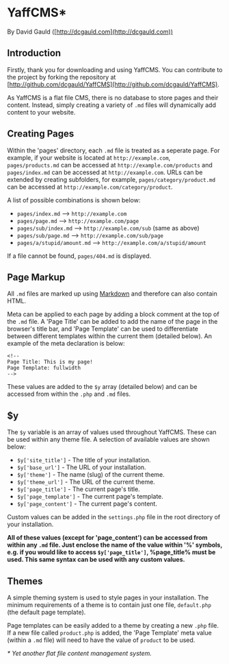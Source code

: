 <!--
Page Title: Welcome
Page Template: default
-->

YaffCMS*
========

<span class="sub">By David Gauld ([http://dcgauld.com](http://dcgauld.com))</span>

Introduction
------------

Firstly, thank you for downloading and using YaffCMS. You can contribute to the project by forking the repository at [http://github.com/dcgauld/YaffCMS](http://github.com/dcgauld/YaffCMS).

As YaffCMS is a flat file CMS, there is no database to store pages and their content. Instead, simply creating a variety of `.md` files will dynamically add content to your website.

Creating Pages
--------------

Within the 'pages' directory, each `.md` file is treated as a seperate page. For example, if your website is located at `http://example.com`, `pages/products.md` can be accessed at `http://example.com/products` and `pages/index.md` can be accessed at `http://example.com`. URLs can be extended by creating subfolders, for example, `pages/category/product.md` can be accessed at `http://example.com/category/product`.

A list of possible combinations is shown below:

* `pages/index.md` --> `http://example.com`
* `pages/page.md` --> `http://example.com/page`
* `pages/sub/index.md` --> `http://example.com/sub` (same as above)
* `pages/sub/page.md` --> `http://example.com/sub/page`
* `pages/a/stupid/amount.md` --> `http://example.com/a/stupid/amount`

If a file cannot be found, `pages/404.md` is displayed.

Page Markup
-----------

All `.md` files are marked up using [Markdown](http://daringfireball.net/projects/markdown/syntax) and therefore can also contain HTML.

Meta can be applied to each page by adding a block comment at the top of the `.md` file. A 'Page Title' can be added to add the name of the page in the browser's title bar, and 'Page Template' can be used to differentiate between different templates within the current them (detailed below). An example of the meta declaration is below:

	<!--
	Page Title: This is my page!
	Page Template: fullwidth
	-->

These values are added to the `$y` array (detailed below) and can be accessed from within the `.php` and `.md` files.

$y
--

The `$y` variable is an array of values used throughout YaffCMS. These can be used within any theme file. A selection of available values are shown below:

* `$y['site_title']` - The title of your installation.
* `$y['base_url']` - The URL of your installation.
* `$y['theme']` - The name (slug) of the current theme.
* `$y['theme_url']` - The URL of the current theme.
* `$y['page_title']` - The current page's title.
* `$y['page_template']` - The current page's template.
* `$y['page_content']` - The current page's content.

Custom values can be added in the `settings.php` file in the root directory of your installation.

**All of these values (except for 'page\_content') can be accessed from within any `.md` file. Just enclose the name of the value within '&#37;' symbols, e.g. if you would like to access `$y['page_title']`, &#37;page\_title&#37; must be used. This same syntax can be used with any custom values.**

Themes
------

A simple theming system is used to style pages in your installation. The minimum requirements of a theme is to contain just one file, `default.php` (the default page template).

Page templates can be easily added to a theme by creating a new `.php` file. If a new file called `product.php` is added, the 'Page Template' meta value (within a `.md` file) will need to have the value of `product` to be used.

<div class="divider"></div>

<em>* Yet another flat file content management system.</em>